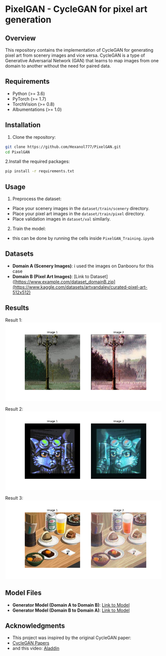 # PixelGAN - CycleGAN for pixel art generation

## Overview

This repository contains the implementation of CycleGAN for generating pixel art from scenery images and vice versa. CycleGAN is a type of Generative Adversarial Network (GAN) that learns to map images from one domain to another without the need for paired data.

## Requirements

- Python (>= 3.6)
- PyTorch (>= 1.7)
- TorchVision (>= 0.8)
- Albumentations (>= 1.0)

## Installation

1. Clone the repository:

```bash
git clone https://github.com/Hexanol777/PixelGAN.git
cd PixelGAN
```
2.Install the required packages:
```bash
pip install -r requirements.txt
```

## Usage
1. Preprocess the dataset:
- Place your scenery images in the `dataset/train/scenery` directory.
- Place your pixel art images in the `dataset/train/pixel` directory.
- Place validation images in `dataset/val` similarly.
2. Train the model:
- this can be done by running the cells inside `PixelGAN_Training.ipynb`

## Datasets

- **Domain A (Scenery Images)**: i used the images on Danbooru for this case
- **Domain B (Pixel Art Images)**: [Link to Dataset]([https://www.example.com/dataset_domainB.zip](https://www.kaggle.com/datasets/artvandaley/curated-pixel-art-512x512)

## Results

Result 1:
![Result1](https://github.com/Hexanol777/PixelGAN/blob/main/results/105.png)

Result 2:
![Result2](https://github.com/Hexanol777/PixelGAN/blob/main/results/356.png)

Result 3:
![Result3](https://github.com/Hexanol777/PixelGAN/blob/main/results/81.png)


## Model Files
- **Generator Model (Domain A to Domain B)**: [Link to Model](https://drive.google.com/file/d/1-2mpCLqUsk_6MATAyBVYre4FSedP3nbl/view?usp=sharing)
- **Generator Model (Domain B to Domain A)**: [Link to Model](https://drive.google.com/file/d/1-BKtOW3XZQowwLlmzHbJM2iw5eFapnmL/view?usp=sharing)

## Acknowledgments
- This project was inspired by the original CycleGAN paper:
- [CycleGAN Papers](https://arxiv.org/abs/1703.10593)
- and this video: [Aladdin](https://www.youtube.com/watch?v=4LktBHGCNfw&t)
